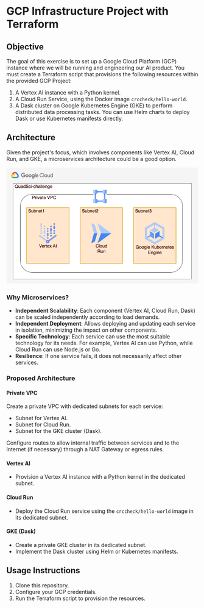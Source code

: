# GCP Infrastructure Project with Terraform

## Objective

The goal of this exercise is to set up a Google Cloud Platform (GCP) instance where we will be running and engineering our AI product. You must create a Terraform script that provisions the following resources within the provided GCP Project:

1. A Vertex AI instance with a Python kernel.
2. A Cloud Run Service, using the Docker image `crccheck/hello-world`.
3. A Dask cluster on Google Kubernetes Engine (GKE) to perform distributed data processing tasks. You can use Helm charts to deploy Dask or use Kubernetes manifests directly.

## Architecture

Given the project's focus, which involves components like Vertex AI, Cloud Run, and GKE, a microservices architecture could be a good option.

![Architecture Diagram](images/architecture-diagram.png)

### Why Microservices?

- **Independent Scalability**: Each component (Vertex AI, Cloud Run, Dask) can be scaled independently according to load demands.
- **Independent Deployment**: Allows deploying and updating each service in isolation, minimizing the impact on other components.
- **Specific Technology**: Each service can use the most suitable technology for its needs. For example, Vertex AI can use Python, while Cloud Run can use Node.js or Go.
- **Resilience**: If one service fails, it does not necessarily affect other services.

### Proposed Architecture

#### Private VPC

Create a private VPC with dedicated subnets for each service:

- Subnet for Vertex AI.
- Subnet for Cloud Run.
- Subnet for the GKE cluster (Dask).

Configure routes to allow internal traffic between services and to the Internet (if necessary) through a NAT Gateway or egress rules.

#### Vertex AI

- Provision a Vertex AI instance with a Python kernel in the dedicated subnet.

#### Cloud Run

- Deploy the Cloud Run service using the `crccheck/hello-world` image in its dedicated subnet.

#### GKE (Dask)

- Create a private GKE cluster in its dedicated subnet.
- Implement the Dask cluster using Helm or Kubernetes manifests.

## Usage Instructions

1. Clone this repository.
2. Configure your GCP credentials.
3. Run the Terraform script to provision the resources.
